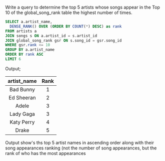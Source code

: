 Write a query to determine the top 5 artists whose songs appear in the Top 10 of the global_song_rank table the highest number of times.

```sql
SELECT a.artist_name,
  DENSE_RANK() OVER (ORDER BY COUNT(*) DESC) as rank
FROM artists a
JOIN songs s ON a.artist_id = s.artist_id
JOIN global_song_rank gsr ON s.song_id = gsr.song_id
WHERE gsr.rank <= 10
GROUP BY a.artist_name
ORDER BY rank ASC
LIMIT 6
```

Output;
       
| artist_name |  Rank  |
| 	:----: 	  | :----: |
| Bad Bunny   |   1    |
| Ed Sheeran  |   2    |
| Adele	      |	  3    |
| Lady Gaga   |	  3    |
| Katy Perry  |	  4    |
| Drake	      |	  5    |


Output show's ths top 5 artist names in ascending order along with their song appearances ranking (not the number of song appearances, but the rank of who has the most appearances
